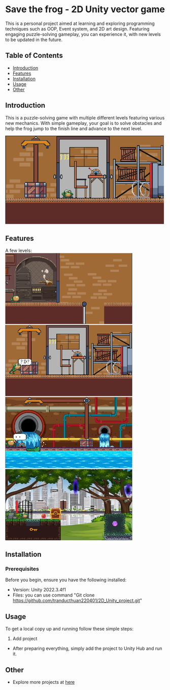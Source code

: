 # Save the frog - 2D Unity vector game

This is a personal project aimed at learning and exploring programming techniques such as OOP, Event system, and 2D art design. Featuring engaging puzzle-solving gameplay, you can experience it, with new levels to be updated in the future.  

## Table of Contents

- [Introduction](#introduction)
- [Features](#features)
- [Installation](#installation)
- [Usage](#usage)
- [Other](#other)

## Introduction

This is a puzzle-solving game with multiple different levels featuring various new mechanics. With simple gameplay, your goal is to solve obstacles and help the frog jump to the finish line and advance to the next level.  

<img src="./Images/m0.png" style="width:500px;"/>

## Features

A few levels:  
<img src="./Images/m1.png" style="width:400px;"/> <img src="./Images/m2.png" style="width:400px;"/>  
<img src="./Images/m3.png" style="width:400px;"/> <img src="./Images/m4.png" style="width:400px;"/>

## Installation

### Prerequisites

Before you begin, ensure you have the following installed:  

- Version: Unity 2022.3.4f1  
- Files: you can use command "Git clone https://github.com/tranducthuan220401/2D_Unity_project.git" 

## Usage

To get a local copy up and running follow these simple steps:

1. Add project 
- After preparing everything, simply add the project to Unity Hub and run it.
## Other
- Explore more projects at [here](https://github.com/tranducthuan220401)
